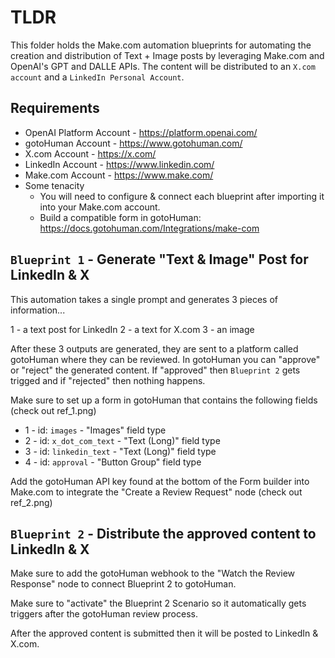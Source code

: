 # TLDR

This folder holds the Make.com automation blueprints for automating the creation and distribution
of Text + Image posts by leveraging Make.com and OpenAI's GPT and DALLE APIs. The content will be distributed to 
an `X.com account` and a `LinkedIn Personal Account`.

## Requirements

- OpenAI Platform Account - https://platform.openai.com/
- gotoHuman Account - https://www.gotohuman.com/
- X.com Account - https://x.com/
- LinkedIn Account - https://www.linkedin.com/
- Make.com Account - https://www.make.com/
- Some tenacity
  - You will need to configure & connect each blueprint after importing it into your Make.com account.
  - Build a compatible form in gotoHuman: https://docs.gotohuman.com/Integrations/make-com

## `Blueprint 1` - Generate "Text & Image" Post for LinkedIn & X

This automation takes a single prompt and generates 3 pieces of information...

1 - a text post for LinkedIn
2 - a text for X.com
3 - an image

After these 3 outputs are generated, they are sent to a platform called gotoHuman where they can be reviewed.
In gotoHuman you can "approve" or "reject" the generated content.
If "approved" then `Blueprint 2` gets trigged and if "rejected" then nothing happens.

Make sure to set up a form in gotoHuman that contains the following fields (check out ref_1.png)

- 1 - id: `images` - "Images" field type
- 2 - id: `x_dot_com_text` - "Text (Long)" field type
- 3 - id: `linkedin_text` - "Text (Long)" field type
- 4 - id: `approval` - "Button Group" field type

Add the gotoHuman API key found at the bottom of the Form builder into Make.com to integrate the
"Create a Review Request" node (check out ref_2.png)

## `Blueprint 2` - Distribute the approved content to LinkedIn & X

Make sure to add the gotoHuman webhook to the "Watch the Review Response" node to connect Blueprint 2 to gotoHuman.

Make sure to "activate" the Blueprint 2 Scenario so it automatically gets triggers after the 
gotoHuman review process.

After the approved content is submitted then it will be posted to LinkedIn & X.com.
